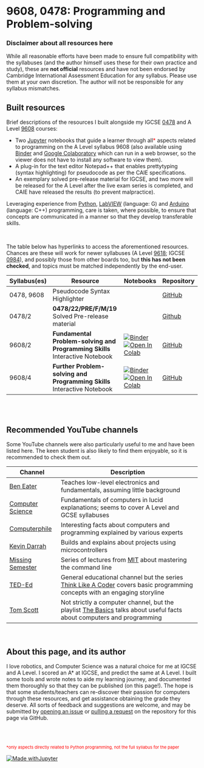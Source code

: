 # 9608, 0478: Programming and Problem-solving

### Disclaimer about all resources here
While all reasonable efforts have been made to ensure full compatibility with the syllabuses (and the author himself uses these for their own practice and study), these are **not official** resources and have not been endorsed by Cambridge International Assessment Education for any syllabus. Please use them at your own discretion. The author will not be responsible for any syllabus mismatches.

## Built resources

Brief descriptions of the resources I built alongside my IGCSE [0478](https://www.cambridgeinternational.org/programmes-and-qualifications/cambridge-igcse-computer-science-0478/) and A Level [9608](https://www.cambridgeinternational.org/programmes-and-qualifications/cambridge-international-as-and-a-level-computer-science-9608/) courses:

* Two [Jupyter](https://jupyter.org/) notebooks that guide a learner through all<span style="color:red">\*</span> aspects related to programming on the A Level syllabus 9608 (also available using [Binder](https://mybinder.org/) and [Google Colaboratory](https://colab.research.google.com/) which can run in a web browser, so the viewer does not have to install any software to view them).
* A plug-in for the text editor Notepad++ that enables prettytyping (syntax highlighting) for pseudocode as per the CAIE specifications.
* An exemplary solved pre-release material for IGCSE, and two more will be released for the A Level after the live exam series is completed, and CAIE have released the results (to prevent malpractice).

Leveraging experience from [Python](https://www.python.org/), [LabVIEW](http://labview.com/) (language: G) and [Arduino](https://arduino.cc/) (language: C++) programming, care is taken, where possible, to ensure that concepts are communicated in a manner so that they develop transferable skills.

<br>

The table below has hyperlinks to access the aforementioned resources. Chances are these will work for newer syllabuses (A Level [9618](https://www.cambridgeinternational.org/programmes-and-qualifications/cambridge-international-as-and-a-level-computer-science-9618/); IGCSE [0984](https://www.cambridgeinternational.org/programmes-and-qualifications/cambridge-igcse-9-1-computer-science-0984/)), and possibly those from other boards too, but **this has not been checked**, and topics must be matched independently by the end-user.

| Syllabus(es) | Resource | Notebooks | Repository |
| -- | -- | -- | -- |
| 0478, 9608 | Pseudocode Syntax Highlighter | | [GitHub](https://github.com/eccentricOrange/NPP-CAIE-Pseudocode-Highlighting-plugin) |
| 0478/2 | **0478/22/PRE/F/M/19** <br> Solved  Pre-release material | | [Github](https://github.com/eccentricOrange/0478-22-PRE-F-M-19) |
| 9608/2 | **Fundamental Problem-solving and Programming Skills** <br> Interactive Notebook | [![Binder](https://mybinder.org/badge_logo.svg)](https://mybinder.org/v2/gh/eccentricOrange/9608-Programming-Interactive-Notes/master?filepath=Section%202%20Fundamental%20Problem-solving%20and%20Programming%20Skills.ipynb) <br> [![Open In Colab](https://colab.research.google.com/assets/colab-badge.svg)](https://colab.research.google.com/github/eccentricOrange/9608-Programming-Interactive-Notes/blob/master/Section%202%20Fundamental%20Problem-solving%20and%20Programming%20Skills.ipynb) | [GitHub](https://github.com/eccentricOrange/9608-Programming-Interactive-Notes/blob/master/Section%202%20Fundamental%20Problem-solving%20and%20Programming%20Skills.ipynb) |
| 9608/4 | **Further Problem-solving and Programming Skills** <br> Interactive Notebook | [![Binder](https://mybinder.org/badge_logo.svg)](https://mybinder.org/v2/gh/eccentricOrange/9608-Programming-Interactive-Notes/master?filepath=Section%204%20Further%20Problem-solving%20and%20Programming%20Skills.ipynb) <br> [![Open In Colab](https://colab.research.google.com/assets/colab-badge.svg)](https://colab.research.google.com/github/eccentricOrange/9608-Programming-Interactive-Notes/blob/master/Section%204%20Further%20Problem-solving%20and%20Programming%20Skills.ipynb) | [GitHub](https://github.com/eccentricOrange/9608-Programming-Interactive-Notes/blob/master/Section%204%20Further%20Problem-solving%20and%20Programming%20Skills.ipynb) |

<br>


<br>

## Recommended YouTube channels
Some YouTube channels were also particularly useful to me and have been listed here. The keen student is also likely to find them enjoyable, so it is recommended to check them out.

| Channel | Description |
| -- | -- |
| [Ben Eater](https://www.youtube.com/user/eaterbc) | Teaches low-level electronics and fundamentals, assuming little background |
| [Computer Science](https://www.youtube.com/channel/UCSX3MR0gnKDxyXAyljWzm0Q) | Fundamentals of computers in lucid explanations; seems to cover A Level and GCSE syllabuses |
| [Computerphile](https://www.youtube.com/user/Computerphile) | Interesting facts about computers and programming explained by various experts |
| [Kevin Darrah](https://www.youtube.com/user/kdarrah1234) | Builds and explains about projects using microcontrollers |
| [Missing Semester](https://www.youtube.com/channel/UCuXy5tCgEninup9cGplbiFw) | Series of lectures from [MIT](https://web.mit.edu) about mastering the command line |
| [TED-Ed](https://www.youtube.com/user/TEDEducation) | General educational channel but the series [Think Like A Coder](https://www.youtube.com/playlist?list=PLJicmE8fK0EgogMqDYMgcADT1j5b911or) covers basic programming concepts with an engaging storyline |
| [Tom Scott](https://www.youtube.com/user/enyay) | Not strictly a computer channel, but the playlist [The Basics](https://www.youtube.com/playlist?list=PL96C35uN7xGLLeET0dOWaKHkAlPsrkcha) talks about useful facts about computers and programming |

<br>

## About this page, and its author
I love robotics, and Computer Science was a natural choice for me at IGCSE and A Level. I scored an A* at IGCSE, and predict the same at A Level. I built some tools and wrote notes to aide my learning journey, and documented them thoroughly so that they can be published (on this page!). The hope is that some students/teachers can re-discover their passion for computers through these resources, and get assistance obtaining the grade they deserve. All sorts of feedback and suggestions are welcome, and may be submitted by [opening an issue](https://docs.github.com/en/free-pro-team@latest/github/managing-your-work-on-github/creating-an-issue) or [pulling a request](https://docs.github.com/en/free-pro-team@latest/github/collaborating-with-issues-and-pull-requests/about-pull-requests) on the repository for this page via GitHub.

<br> <br>

<p style="color:red; font-size:11px">*only aspects directly related to Python programming, not the full syllabus for the paper</p>

[![Made withJupyter](https://img.shields.io/badge/Notebooks%20made%20with-Jupyter-orange?style=for-the-badge&logo=Jupyter)](https://jupyter.org/try)